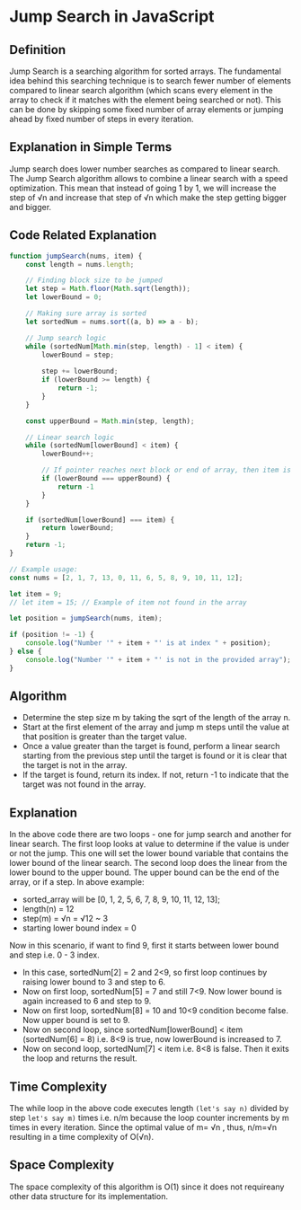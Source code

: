 # Jump Search in JavaScript

## Definition
Jump Search is a searching algorithm for sorted arrays. The fundamental idea behind this searching technique is to search fewer number of elements compared to linear search algorithm (which scans every element in the array to check if it matches with the element being searched or not). This can be done by skipping some fixed number of array elements or jumping ahead by fixed number of steps in every iteration.

## Explanation in Simple Terms
Jump search does lower number searches as compared to linear search. The Jump Search algorithm allows to combine a linear search with a speed optimization. This mean that instead of going 1 by 1, we will increase the step of √n and increase that step of √n which make the step getting bigger and bigger.

## Code Related Explanation
```javascript
function jumpSearch(nums, item) {
    const length = nums.length;

    // Finding block size to be jumped 
    let step = Math.floor(Math.sqrt(length));
    let lowerBound = 0;

    // Making sure array is sorted  
    let sortedNum = nums.sort((a, b) => a - b);

    // Jump search logic
    while (sortedNum[Math.min(step, length) - 1] < item) {
        lowerBound = step;
        
        step += lowerBound;
        if (lowerBound >= length) {
            return -1;
        }
    }

    const upperBound = Math.min(step, length);

    // Linear search logic
    while (sortedNum[lowerBound] < item) {
        lowerBound++;

        // If pointer reaches next block or end of array, then item is not present
        if (lowerBound === upperBound) {
            return -1
        }
    }

    if (sortedNum[lowerBound] === item) {
        return lowerBound;
    }
    return -1;
}

// Example usage:
const nums = [2, 1, 7, 13, 0, 11, 6, 5, 8, 9, 10, 11, 12];

let item = 9;
// let item = 15; // Example of item not found in the array

let position = jumpSearch(nums, item);

if (position != -1) {
    console.log("Number '" + item + "' is at index " + position);
} else {
    console.log("Number '" + item + "' is not in the provided array");
}
```
## Algorithm
- Determine the step size m by taking the sqrt of the length of the array n.
- Start at the first element of the array and jump m steps until the value at that position is greater than the target value.
- Once a value greater than the target is found, perform a linear search starting from the previous step until the target is found or it is clear that the target is not in the array.
- If the target is found, return its index. If not, return -1 to indicate that the target was not found in the array. 

## Explanation

In the above code there are two loops - one for jump search and another for linear search. The first loop looks at value to determine if the value is under or not the jump. This one will set the lower bound variable that contains the lower bound of the linear search. The second loop does the linear from the lower bound to the upper bound. The upper bound can be the end of the array, or if a step.
In above example:
- sorted_array will be [0, 1, 2, 5, 6, 7, 8, 9, 10, 11, 12, 13];
- length(n) = 12
- step(m) = √n = √12 ~ 3
- starting lower bound index = 0

Now in this scenario, if want to find 9, first it starts between lower bound and step i.e. 0 - 3 index. 
- In this case, sortedNum[2] = 2 and 2<9, so first loop continues by raising lower bound to 3 and step to 6.
- Now on first loop, sortedNum[5] = 7 and still 7<9. Now lower bound is again increased to 6 and step to 9.
- Now on first loop, sortedNum[8] = 10 and 10<9 condition become false. Now upper bound is set to 9.
- Now on second loop, since sortedNum[lowerBound] < item (sortedNum[6] = 8) i.e. 8<9 is true, now lowerBound is increased to 7.
- Now on second loop, sortedNum[7] < item i.e. 8<8 is false. Then it exits the loop and returns the result.

## Time Complexity

The while loop in the above code executes length `(let's say n)` divided by step `let's say m)` times i.e. n/m because the loop counter increments by m times in every iteration. Since the optimal value of m= √n , thus, n/m=√n resulting in a time complexity of O(√n).

## Space Complexity

The space complexity of this algorithm is O(1) since it does not requireany other data structure for its implementation.
